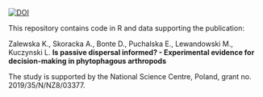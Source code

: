 [![DOI](https://zenodo.org/badge/1040602097.svg)](https://doi.org/10.5281/zenodo.16910509)

This repository contains code in R and data supporting the publication:

Zalewska K., Skoracka A., Bonte D., Puchalska E., Lewandowski M., Kuczynski L. **Is passive dispersal informed? - Experimental evidence for decision-making in phytophagous arthropods**

The study is supported by the National Science Centre, Poland, grant no. 2019/35/N/NZ8/03377.
